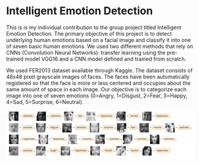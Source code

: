# Intelligent Emotion Detection

This is is my individual contribution to the group project titled Intelligent Emotion Detection. The primary objective of this project is to detect underlying human emotions based on a facial image and classify it into one of seven basic human emotions. We used two different methods that rely on CNNs (Convolution Neural Networks): transfer learning using the pre-trained model VGG16 and a CNN model defined and trained from scratch.

We used FER2013 dataset available through Kaggle. The dataset consists of 48x48 pixel grayscale images of faces. The faces have been automatically registered so that the face is more or less centered and occupies about the same amount of space in each image. Our objective is to categorize each image into one of seven emotions (0=Angry, 1=Disgust, 2=Fear, 3=Happy, 4=Sad, 5=Surprise, 6=Neutral).

![](fer2013_img.png)
